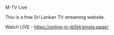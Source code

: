 M-TV Live

This is a free Sri Lankan TV streaming website.

Watch LIVE - https://online-tv-jb5t4.kinsta.page/
